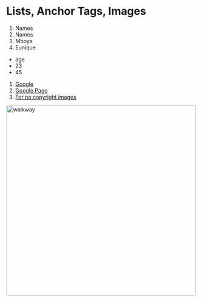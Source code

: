 <html>
 
 <head>
 <title>Lists</title>
 </head>
 <body>
 <h1>Lists, Anchor Tags, Images</h1>
 <ol>
 <li>Names</li>
 <li>Names</li>
 <li>Mboya</li>
 <li>Eunique</li>
 </ol>
 
 <ul>
 <li> age</li>
 <li>23</li>
 <li>45</li>
 </ul>
 
<ol>
 <li>
 <a href="https://www.google.com">Google</a>
 </li>
 <li>
 <a href="https://www.google.com" target="_blank"> Google Page</a>
 </li>
 <li>
 <a href="https://www.pexels.com/">For no copyright images</a>
 </li>
</ol>
 <img src="https://images.pexels.com/photos/30063037/pexels-photo-30063037.jpeg" alt="walkway" width="500" height="500"/>
</body>
